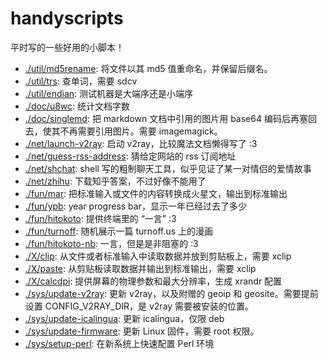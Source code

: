 # handyscripts

平时写的一些好用的小脚本！

+ [./util/md5rename](./util/md5rename): 将文件以其 md5 值重命名，并保留后缀名。
+ [./util/trs](./util/trs): 查单词，需要 sdcv
+ [./util/endian](./util/endian): 测试机器是大端序还是小端序
+ [./doc/u8wc](./doc/u8wc): 统计文档字数
+ [./doc/singlemd](./doc/singlemd): 把 markdown 文档中引用的图片用 base64 编码后再塞回去，使其不再需要引用图片。需要 imagemagick。
+ [./net/launch-v2ray](./net/launch-v2ray): 启动 v2ray，比较魔法文档懒得写了 :3
+ [./net/guess-rss-address](./net/guess-rss-address): 猜给定网站的 rss 订阅地址
+ [./net/shchat](./net/shchat): shell 写的粗制聊天工具，似乎见证了某一对情侣的爱情故事
+ [./net/zhihu](./net/zhihu): 下载知乎答案，不过好像不能用了
+ [./fun/mar](./fun/mar): 把标准输入或文件的内容转换成火星文，输出到标准输出
+ [./fun/ypb](./fun/ypb): year progress bar，显示一年已经过去了多少
+ [./fun/hitokoto](./fun/hitokoto): 提供终端里的 “一言” :3
+ [./fun/turnoff](./fun/turnoff): 随机展示一篇 turnoff.us 上的漫画
+ [./fun/hitokoto-nb](./fun/hitokoto-nb): 一言，但是是非阻塞的 :3
+ [./X/clip](./X/clip): 从文件或者标准输入中读取数据并放到剪贴板上，需要 xclip
+ [./X/paste](./X/paste): 从剪贴板读取数据并输出到标准输出，需要 xclip
+ [./X/calcdpi](./X/calcdpi): 提供屏幕的物理参数和最大分辨率，生成 xrandr 配置
+ [./sys/update-v2ray](./sys/update-v2ray): 更新 v2ray，以及附赠的 geoip 和 geosite。需要提前设置 CONFIG_V2RAY_DIR，是 v2ray 需要被安装的位置。
+ [./sys/update-icalingua](./sys/update-icalingua): 更新 icalingua，仅限 deb
+ [./sys/update-firmware](./sys/update-firmware): 更新 Linux 固件，需要 root 权限。
+ [./sys/setup-perl](./sys/setup-perl): 在新系统上快速配置 Perl 环境
